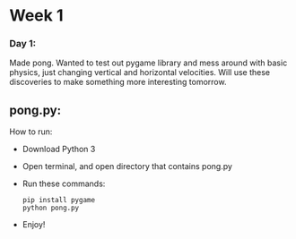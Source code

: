 # Week 1



### Day 1:
Made pong.  Wanted to test out pygame library and mess around with basic physics, just changing vertical and horizontal velocities.  Will use these discoveries to make something more interesting tomorrow.

## pong.py:

How to run:
* Download Python 3
* Open terminal, and open directory that contains pong.py
* Run these commands:

  ```
  pip install pygame
  python pong.py
  ```
* Enjoy!




